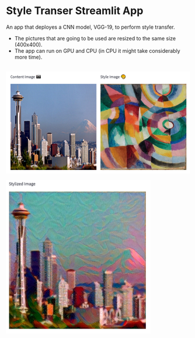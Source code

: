 # Style Transer Streamlit App

An app that deployes a CNN model, VGG-19, to perform style transfer.

- The pictures that are going to be used are resized to the same size (400x400).
- The app can run on GPU and CPU (in CPU it might take considerably more time).

<br />
<img align="center" src=style-transfer/images/before.png> 

<br />
<br />
<img align="center" src=style-transfer/images/after.png>
